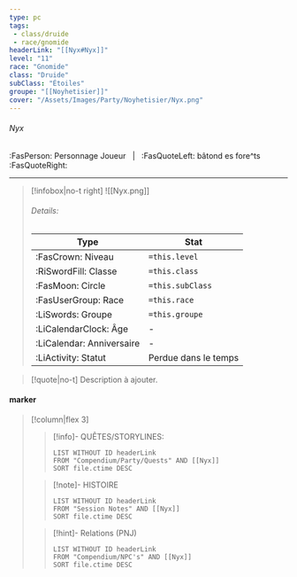 ```yaml
---
type: pc
tags:
 - class/druide
 - race/gnomide
headerLink: "[[Nyx#Nyx]]"
level: "11"
race: "Gnomide"
class: "Druide"
subClass: "Étoiles"
groupe: "[[Noyhetisier]]"
cover: "/Assets/Images/Party/Noyhetisier/Nyx.png"
---
```


###### Nyx
:FasPerson: Personnage Joueur &nbsp; | &nbsp; :FasQuoteLeft: bâtond es fore^ts :FasQuoteRight:
___
> [!infobox|no-t right]
> ![[Nyx.png]]
> ###### Details:
> | Type | Stat |
> | ---- | ---- |
> | :FasCrown: Niveau   | `=this.level` |
> | :RiSwordFill: Classe |  `=this.class`|
> | :FasMoon: Circle |  `=this.subClass`|
> |  :FasUserGroup: Race |  `=this.race`|
> |  :LiSwords: Groupe |  `=this.groupe`|
> |  :LiCalendarClock: Âge | - |
> |  :LiCalendar: Anniversaire | - |
> | :LiActivity: Statut | Perdue dans le temps |

> [!quote|no-t]
>Description à ajouter.
 
#### marker
> [!column|flex 3]
>> [!info]- QUÊTES/STORYLINES:
>>```dataview
>>LIST WITHOUT ID headerLink
>>FROM "Compendium/Party/Quests" AND [[Nyx]]
>>SORT file.ctime DESC
>
>>[!note]- HISTOIRE
>>```dataview
>>LIST WITHOUT ID headerLink
>>FROM "Session Notes" AND [[Nyx]]
>>SORT file.ctime DESC
>
>>[!hint]- Relations (PNJ)
>>```dataview
>>LIST WITHOUT ID headerLink
>>FROM "Compendium/NPC's" AND [[Nyx]]
>>SORT file.ctime DESC
>>
```image-layout-masonry-3

```
